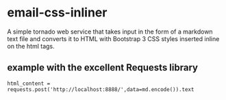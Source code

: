 # email-css-inliner

A simple tornado web service that takes input in the form of a markdown text file and converts it to HTML with Bootstrap 3 CSS styles inserted inline on the html tags.

## example with the excellent Requests library

    html_content = requests.post('http://localhost:8888/',data=md.encode()).text
